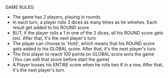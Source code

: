 GAME RULES:

- The game has 2 players, playing in rounds
- In each turn, a player rolls 2 dices as many times as he whishes. Each result get added to his ROUND score
- BUT, if the player rolls a 1 in one of the 2 dices, all his ROUND score gets lost. After that, it's the next player's turn
- The player can choose to 'Hold', which means that his ROUND score gets added to his GLOBAL score. After that, it's the next player's turn
- The first player to reach 100 points on GLOBAL score wins the game (You can edit that score before start the game)
- A Player looses his ENTIRE score when he rolls two 6 in a row, After that, it's the next player's turn.
